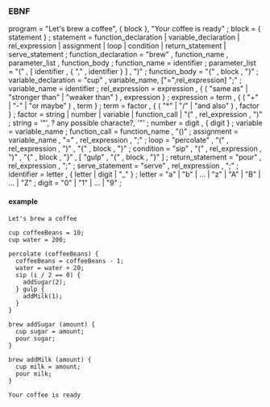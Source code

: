 ### EBNF
program = "Let's brew a coffee", { block }, "Your coffee is ready" ; 
block = { statement } ;
statement = function_declaration | variable_declaration | rel_expression | assignment | loop | condition | return_statement | serve_statement ;
function_declaration = "brew" , function_name , parameter_list , function_body ;
function_name = identifier ;
parameter_list = "(" , [ identifier , { "," , identifier } ] , ")" ;
function_body = "{" , block , "}" ;
variable_declaration = "cup" , variable_name, ["=",rel_expression] ";" ;
variable_name = identifier ;
rel_expression = expression , { ( "same as" | "stronger than" | "weaker than" ) , expression } ;
expression = term , { ( "+" | "-" | "or maybe" ) , term } ;
term = factor , { ( "*" | "/" | "and also" ) , factor } ;
factor = string | number | variable | function_call | "(" , rel_expression , ")" ;
string = '"', ? any possible characte?, '"' ;
number = digit , { digit } ;
variable = variable_name ;
function_call = function_name , "()" ;
assignment = variable_name , "=" , rel_expression , ";" ;
loop = "percolate" , "(" , rel_expression , ")" , "{" , block , "}" ;
condition = "sip" , "(" , rel_expression , ")" , "{" , block , "}" , [ "gulp" , "{" , block , "}" ] ;
return_statement = "pour" , rel_expression , ";" ;
serve_statement = "serve" , rel_expression , ";" ;
identifier = letter , { letter | digit | "_" } ;
letter = "a" | "b" | ... | "z" | "A" | "B" | ... | "Z" ;
digit = "0" | "1" | ... | "9" ;

#### example
```
Let's brew a coffee

cup coffeeBeans = 10;
cup water = 200;

percolate (coffeeBeans) {
  coffeeBeans = coffeeBeans - 1;
  water = water + 20;
  sip (i / 2 == 0) {
    addSugar(2);
  } gulp {
    addMilk(1);
  }
}

brew addSugar (amount) {
  cup sugar = amount;
  pour sugar;
}

brew addMilk (amount) {
  cup milk = amount;
  pour milk;
}

Your coffee is ready

```